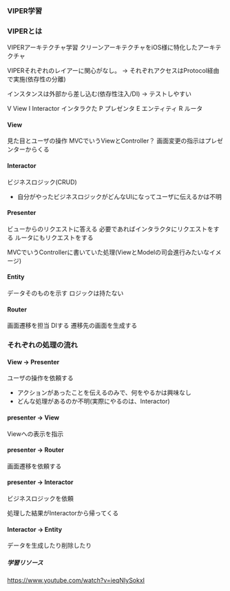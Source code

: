 ### VIPER学習

### VIPERとは
VIPERアーキテクチャ学習
クリーンアーキテクチャをiOS様に特化したアーキテクチャ

VIPERそれぞれのレイアーに関心がなし。
→ それぞれアクセスはProtocol経由で実施(依存性の分離)

インスタンスは外部から差し込む(依存性注入/DI)
→ テストしやすい

V View 
I Interactor インタラクた
P プレゼンタ
E エンティティ
R ルータ

#### View
見た目とユーザの操作
MVCでいうViewとController？
画面変更の指示はプレゼンターからくる

#### Interactor
ビジネスロジック(CRUD)

- 自分がやったビジネスロジックがどんなUIになってユーザに伝えるかは不明

#### Presenter
ビューからのリクエストに答える
必要であればインタラクタにリクエストをする
ルータにもリクエストをする

MVCでいうControllerに書いていた処理(ViewとModelの司会進行みたいなイメージ)

#### Entity
データそのものを示す
ロジックは持たない

#### Router
画面遷移を担当
DIする
遷移先の画面を生成する

### それぞれの処理の流れ
#### View → Presenter 
ユーザの操作を依頼する
- アクションがあったことを伝えるのみで、何をやるかは興味なし
- どんな処理があるのか不明(実際にやるのは、Interactor)

#### presenter → View
Viewへの表示を指示

#### presenter → Router
画面遷移を依頼する

#### presenter → Interactor
ビジネスロジックを依頼

処理した結果がInteractorから帰ってくる

#### Interactor → Entity
データを生成したり削除したり

##### 学習リソース
https://www.youtube.com/watch?v=ieqNIySokxI

